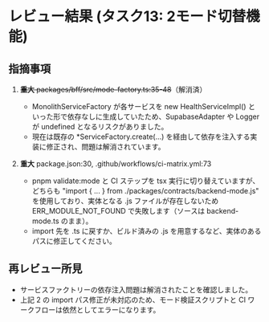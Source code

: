 # レビュー結果 (タスク13: 2モード切替機能)

## 指摘事項

1. ~~**重大** packages/bff/src/mode-factory.ts:35-48~~（解消済）
   - MonolithServiceFactory が各サービスを new HealthServiceImpl() といった形で依存なしに生成していたため、SupabaseAdapter や Logger が undefined となるリスクがありました。
   - 現在は既存の \*ServiceFactory.create(...) を経由して依存を注入する実装に修正され、問題は解消されています。

2. **重大** package.json:30, .github/workflows/ci-matrix.yml:73
   - pnpm validate:mode と CI ステップを tsx 実行に切り替えていますが、どちらも "import { ... } from ./packages/contracts/backend-mode.js" を使用しており、実体となる .js ファイルが存在しないため ERR_MODULE_NOT_FOUND で失敗します（ソースは backend-mode.ts のまま）。
   - import 先を .ts に戻すか、ビルド済みの .js を用意するなど、実体のあるパスに修正してください。

## 再レビュー所見

- サービスファクトリーの依存注入問題は解消されたことを確認しました。
- 上記 2 の import パス修正が未対応のため、モード検証スクリプトと CI ワークフローは依然としてエラーになります。
